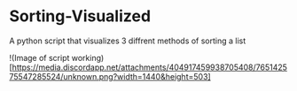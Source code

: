 # Sorting-Visualized
A python script that visualizes 3 diffrent methods of sorting a list

!(Image of script working)[https://media.discordapp.net/attachments/404917459938705408/765142575547285524/unknown.png?width=1440&height=503]
